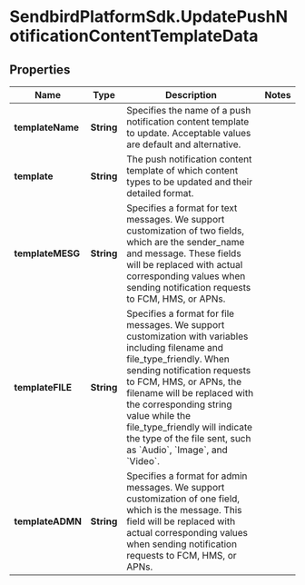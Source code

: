 # SendbirdPlatformSdk.UpdatePushNotificationContentTemplateData

## Properties

Name | Type | Description | Notes
------------ | ------------- | ------------- | -------------
**templateName** | **String** | Specifies the name of a push notification content template to update. Acceptable values are default and alternative. | 
**template** | **String** | The push notification content template of which content types to be updated and their detailed format. | 
**templateMESG** | **String** | Specifies a format for text messages. We support customization of two fields, which are the sender_name and message. These fields will be replaced with actual corresponding values when sending notification requests to FCM, HMS, or APNs. | 
**templateFILE** | **String** | Specifies a format for file messages. We support customization with variables including filename and file_type_friendly. When sending notification requests to FCM, HMS, or APNs, the filename will be replaced with the corresponding string value while the file_type_friendly will indicate the type of the file sent, such as &#x60;Audio&#x60;, &#x60;Image&#x60;, and &#x60;Video&#x60;. | 
**templateADMN** | **String** | Specifies a format for admin messages. We support customization of one field, which is the message. This field will be replaced with actual corresponding values when sending notification requests to FCM, HMS, or APNs. | 


